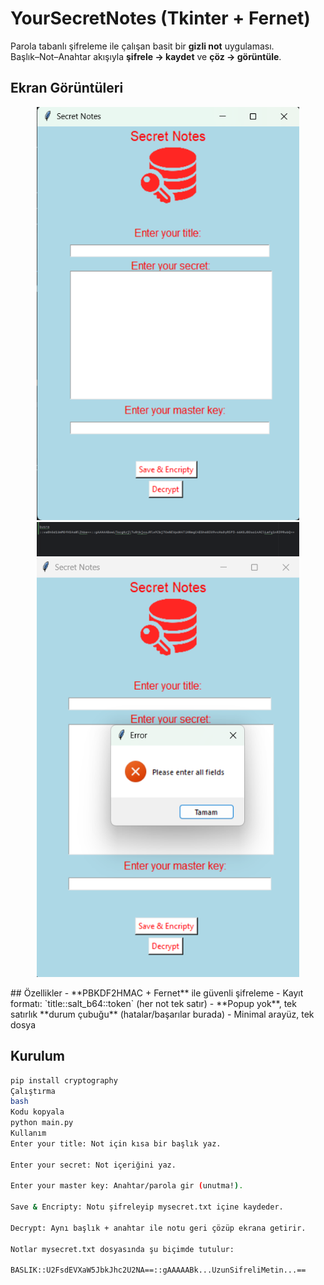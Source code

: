 # YourSecretNotes (Tkinter + Fernet)

Parola tabanlı şifreleme ile çalışan basit bir **gizli not** uygulaması.  
Başlık–Not–Anahtar akışıyla **şifrele → kaydet** ve **çöz → görüntüle**.

## Ekran Görüntüleri
<p align="center">
  <img src="ss1.png" width="420" alt="Ana ekran" />
  <img src="ss2.png" width="420" alt="Kayıt sonrası" />
  <img src="ss3.png" width="420" alt="Şifre çözme" />
</p>
## Özellikler
- **PBKDF2HMAC + Fernet** ile güvenli şifreleme
- Kayıt formatı: `title::salt_b64::token` (her not tek satır)
- **Popup yok**, tek satırlık **durum çubuğu** (hatalar/başarılar burada)
- Minimal arayüz, tek dosya

## Kurulum
```bash
pip install cryptography
Çalıştırma
bash
Kodu kopyala
python main.py
Kullanım
Enter your title: Not için kısa bir başlık yaz.

Enter your secret: Not içeriğini yaz.

Enter your master key: Anahtar/parola gir (unutma!).

Save & Encripty: Notu şifreleyip mysecret.txt içine kaydeder.

Decrypt: Aynı başlık + anahtar ile notu geri çözüp ekrana getirir.

Notlar mysecret.txt dosyasında şu biçimde tutulur:

BASLIK::U2FsdEVXaW5JbkJhc2U2NA==::gAAAAABk...UzunSifreliMetin...==
